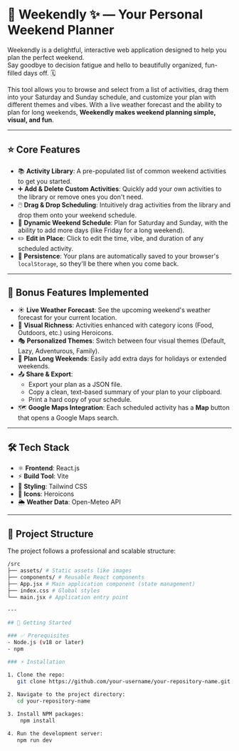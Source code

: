 # 🎉 Weekendly ✨ — Your Personal Weekend Planner

Weekendly is a delightful, interactive web application designed to help you plan the perfect weekend.  
Say goodbye to decision fatigue and hello to beautifully organized, fun-filled days off. 🗓️

This tool allows you to browse and select from a list of activities, drag them into your Saturday and Sunday schedule, and customize your plan with different themes and vibes. With a live weather forecast and the ability to plan for long weekends, **Weekendly makes weekend planning simple, visual, and fun**.

---

## ⭐ Core Features

- 📚 **Activity Library**: A pre-populated list of common weekend activities to get you started.  
- ➕ **Add & Delete Custom Activities**: Quickly add your own activities to the library or remove ones you don't need.  
- 🖱️ **Drag & Drop Scheduling**: Intuitively drag activities from the library and drop them onto your weekend schedule.  
- 📅 **Dynamic Weekend Schedule**: Plan for Saturday and Sunday, with the ability to add more days (like Friday for a long weekend).  
- ✏️ **Edit in Place**: Click to edit the time, vibe, and duration of any scheduled activity.  
- 💾 **Persistence**: Your plans are automatically saved to your browser's `localStorage`, so they'll be there when you come back.  

---

## 🚀 Bonus Features Implemented

- ☀️ **Live Weather Forecast**: See the upcoming weekend's weather forecast for your current location.  
- 🎨 **Visual Richness**: Activities enhanced with category icons (Food, Outdoors, etc.) using Heroicons.  
- 🎭 **Personalized Themes**: Switch between four visual themes (Default, Lazy, Adventurous, Family).  
- 📆 **Plan Long Weekends**: Easily add extra days for holidays or extended weekends.  
- 📤 **Share & Export**:  
  - Export your plan as a JSON file.  
  - Copy a clean, text-based summary of your plan to your clipboard.  
  - Print a hard copy of your schedule.  
- 🗺️ **Google Maps Integration**: Each scheduled activity has a **Map** button that opens a Google Maps search.  

---

## 🛠️ Tech Stack

- ⚛️ **Frontend**: React.js  
- ⚡ **Build Tool**: Vite  
- 🎨 **Styling**: Tailwind CSS  
- 🔗 **Icons**: Heroicons  
- 🌦️ **Weather Data**: Open-Meteo API  

---

## 📁 Project Structure

The project follows a professional and scalable structure:
```bash
/src
├── assets/ # Static assets like images
├── components/ # Reusable React components
├── App.jsx # Main application component (state management)
├── index.css # Global styles
└── main.jsx # Application entry point

---

## 🚀 Getting Started

### ✅ Prerequisites
- Node.js (v18 or later)  
- npm  

### ⚡ Installation

1. Clone the repo:
   git clone https://github.com/your-username/your-repository-name.git
   
2. Navigate to the project directory:
   cd your-repository-name

3. Install NPM packages:
    npm install

4. Run the development server:
   npm run dev
